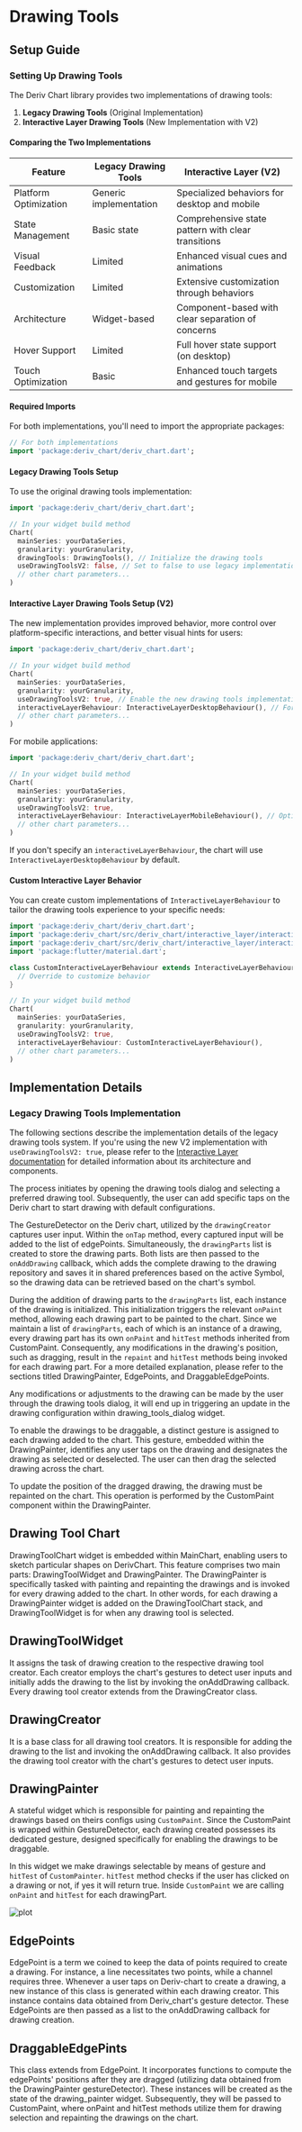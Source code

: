# Drawing Tools

## Setup Guide

### Setting Up Drawing Tools

The Deriv Chart library provides two implementations of drawing tools:

1. **Legacy Drawing Tools** (Original Implementation)
2. **Interactive Layer Drawing Tools** (New Implementation with V2)

#### Comparing the Two Implementations

| Feature | Legacy Drawing Tools | Interactive Layer (V2) |
|---------|---------------------|------------------------|
| Platform Optimization | Generic implementation | Specialized behaviors for desktop and mobile |
| State Management | Basic state | Comprehensive state pattern with clear transitions |
| Visual Feedback | Limited | Enhanced visual cues and animations |
| Customization | Limited | Extensive customization through behaviors |
| Architecture | Widget-based | Component-based with clear separation of concerns |
| Hover Support | Limited | Full hover state support (on desktop) |
| Touch Optimization | Basic | Enhanced touch targets and gestures for mobile |

#### Required Imports

For both implementations, you'll need to import the appropriate packages:

```dart
// For both implementations
import 'package:deriv_chart/deriv_chart.dart';
```

#### Legacy Drawing Tools Setup

To use the original drawing tools implementation:

```dart
import 'package:deriv_chart/deriv_chart.dart';

// In your widget build method
Chart(
  mainSeries: yourDataSeries,
  granularity: yourGranularity,
  drawingTools: DrawingTools(), // Initialize the drawing tools
  useDrawingToolsV2: false, // Set to false to use legacy implementation
  // other chart parameters...
)
```

#### Interactive Layer Drawing Tools Setup (V2)

The new implementation provides improved behavior, more control over platform-specific interactions, and better visual hints for users:

```dart
import 'package:deriv_chart/deriv_chart.dart';

// In your widget build method
Chart(
  mainSeries: yourDataSeries,
  granularity: yourGranularity,
  useDrawingToolsV2: true, // Enable the new drawing tools implementation
  interactiveLayerBehaviour: InteractiveLayerDesktopBehaviour(), // For desktop platforms
  // other chart parameters...
)
```

For mobile applications:

```dart
import 'package:deriv_chart/deriv_chart.dart';

// In your widget build method
Chart(
  mainSeries: yourDataSeries,
  granularity: yourGranularity,
  useDrawingToolsV2: true,
  interactiveLayerBehaviour: InteractiveLayerMobileBehaviour(), // Optimized for touch interactions
  // other chart parameters...
)
```

If you don't specify an `interactiveLayerBehaviour`, the chart will use `InteractiveLayerDesktopBehaviour` by default.


#### Custom Interactive Layer Behavior

You can create custom implementations of `InteractiveLayerBehaviour` to tailor the drawing tools experience to your specific needs:

```dart
import 'package:deriv_chart/deriv_chart.dart';
import 'package:deriv_chart/src/deriv_chart/interactive_layer/interactive_layer_behaviours/interactive_layer_behaviour.dart';
import 'package:deriv_chart/src/deriv_chart/interactive_layer/interactive_states/interactive_state.dart';
import 'package:flutter/material.dart';

class CustomInteractiveLayerBehaviour extends InteractiveLayerBehaviour {
  // Override to customize behavior
}

// In your widget build method
Chart(
  mainSeries: yourDataSeries,
  granularity: yourGranularity,
  useDrawingToolsV2: true,
  interactiveLayerBehaviour: CustomInteractiveLayerBehaviour(),
  // other chart parameters...
)
```

## Implementation Details

### Legacy Drawing Tools Implementation

The following sections describe the implementation details of the legacy drawing tools system. If you're using the new V2 implementation with `useDrawingToolsV2: true`, please refer to the [Interactive Layer documentation](interactive_layer.md) for detailed information about its architecture and components.

The process initiates by opening the drawing tools dialog and selecting a preferred drawing tool. Subsequently, the user can add specific taps on the Deriv chart to start drawing with default configurations.

The GestureDetector on the Deriv chart, utilized by the `drawingCreator` captures user input. Within the `onTap` method, every captured input will be added to the list of edgePoints. Simultaneously, the `drawingParts` list is created to store the drawing parts. Both lists are then passed to the `onAddDrawing` callback, which adds the complete drawing to the drawing repository and saves it in shared preferences based on the active Symbol, so the drawing data can be retrieved based on the chart's symbol.

During the addition of drawing parts to the `drawingParts` list, each instance of the drawing is initialized. This initialization triggers the relevant `onPaint` method, allowing each drawing part to be painted to the chart. Since we maintain a list of `drawingParts`, each of which is an instance of a drawing, every drawing part has its own `onPaint` and `hitTest` methods inherited from CustomPaint. Consequently, any modifications in the drawing's position, such as dragging, result in the `repaint` and `hitTest` methods being invoked for each drawing part. For a more detailed explanation, please refer to the sections titled DrawingPainter, EdgePoints, and DraggableEdgePoints.

Any modifications or adjustments to the drawing can be made by the user through the drawing tools dialog, it will end up in triggering an update in the drawing configuration within drawing_tools_dialog widget.

To enable the drawings to be draggable, a distinct gesture is assigned to each drawing added to the chart. This gesture, embedded within the DrawingPainter, identifies any user taps on the drawing and designates the drawing as selected or deselected. The user can then drag the selected drawing across the chart.

To update the position of the dragged drawing, the drawing must be repainted on the chart. This operation is performed by the CustomPaint component within the DrawingPainter.

## Drawing Tool Chart

DrawingToolChart widget is embedded within MainChart, enabling users to sketch particular shapes on DerivChart. This feature comprises two main parts: DrawingToolWidget and DrawingPainter. The DrawingPainter is specifically tasked with painting and repainting the drawings and is invoked for every drawing added to the chart.
In other words, for each drawing a DrawingPainter widget is added on the DrawingToolChart stack, and DrawingToolWidget is for when any drawing tool is selected.

## DrawingToolWidget

It assigns the task of drawing creation to the respective drawing tool creator. Each creator employs the chart's gestures to detect user inputs and initially adds the drawing to the list by invoking the onAddDrawing callback. Every drawing tool creator extends from the DrawingCreator class.

## DrawingCreator

It is a base class for all drawing tool creators. It is responsible for adding the drawing to the list and invoking the onAddDrawing callback. It also provides the drawing tool creator with the chart's gestures to detect user inputs.

## DrawingPainter

A stateful widget which is responsible for painting and repainting the drawings based on theirs configs using `CustomPaint`. Since the CustomPaint is wrapped within GestureDetector, each drawing created possesses its dedicated gesture, designed specifically for enabling the drawings to be draggable.

In this widget we make drawings selectable by means of gesture and `hitTest` of `CustomPainter`. `hitTest` method checks if the user has clicked on a drawing or not, if yes it will return true. Inside `CustomPaint` we are calling `onPaint` and `hitTest` for each drawingPart.

![plot](drawing_tools.png)

## EdgePoints

EdgePoint is a term we coined to keep the data of points required to create a drawing. For instance, a line necessitates two points, while a channel requires three. Whenever a user taps on Deriv-chart to create a drawing, a new instance of this class is generated within each drawing creator. This instance contains data obtained from Deriv_chart's gesture detector. These EdgePoints are then passed as a list to the onAddDrawing callback for drawing creation.

## DraggableEdgePints

This class extends from EdgePoint. It incorporates functions to compute the edgePoints' positions after they are dragged (utilizing data obtained from the DrawingPainter gestureDetector). These instances will be created as the state of the drawing_painter widget. Subsequently, they will be passed to CustomPaint, where onPaint and hitTest methods utilize them for drawing selection and repainting the drawings on the chart.

